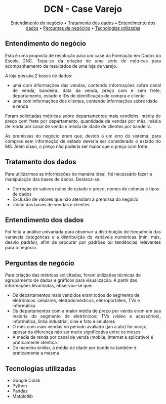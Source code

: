<h1 align="center">DCN - Case Varejo</h1>

<p align="center">
 <a href="#entendimento-do-negócio">Entendimento do negócio</a> •
 <a href="#tratamento-dos-dados">Tratamento dos dados</a> • 
 <a href="#entendimento-dos-dados">Entendimento dos dados</a> • 
 <a href="#perguntas-de-negócio">Perguntas de negócios</a> •  
 <a href="#tecnologias-utilizadas">Tecnologias utilizadas</a
</p>

## Entendimento do negócio
<p align="justify">
Esta é uma proposta de resolução para um case da Formação em Dados da Escola DNC. Trata-se da criação de uma série de métricas para acompanhamento de resultados de uma loja de varejo.


A loja possuía 2 bases de dados:
- <div align="justify"> uma com informações das vendas, contendo informações sobre canal de venda, bandeira, data da venda, preço com e sem frete, departamento, estado e IDs de identificação de compra e cliente
- uma com informações dos clientes, contendo informações sobre idade e renda

<p align="justify">
Foram solicitadas métricas sobre departamentos mais vendidos, média de preço com frete por departamento, quantidade de vendas por mês, média de renda por canal de venda e média de idade de clientes por bandeira.

<p align="justify">
As premissas do negócio eram que, devido á um erro do sistema, para compras sem informação de estado deveria ser considerado o estado do MS. Além disso, o preço não poderia ser maior que o preço com frete.

## Tratamento dos dados
Para utilizarmos as informações de maneira ideal, foi necessário fazer a manipulação das bases de dados. Destaca-se:
- Correção de valores nulos de estado e preço, nomes de colunas e tipos de dados
- Exclusão de valores que não atendiam à premissa do negócio
- União das bases de vendas e clientes

## Entendimento dos dados
<p align="justify">
Foi feita a análise univariada para observar a distribuição de frequência das variáveis categóricas e a distribuição de variáveis numéricas (mín, máx, desvio padrão), afim de procurar por padrôes ou tendências relevantes para o negócio.

## Perguntas de negócio
Para criação das métricas solicitadas, foram utilizadas técnicas de agrupamento de dados e gráficos para visualização. A partir das informações levantadas, observou-se que:
- Os departamentos mais vendidos eram todos do segmento de eletrônicos: celulares, eletrodomésticos, eletroportáteis, TVs e informática
- <div align="justify"> Os departamentos com a maior média de preço por venda eram em sua maioria do segmento de eletrônicos: TVs (vídeo e acessórios), informática, linha industrial, cine e foto e celulares
- O mês com mais vendas no período avaliado (jan a abr) foi março, apesar da diferença não ser muito significativa entre os meses
- A média de renda por canal de venda (mobile, internet e aplicativo) é praticamente idêntica
- De maneira similar, a média de idade por bandeira também é praticamente a mesma

## Tecnologias utilizadas
- Google Colab
- Python
- Pandas
- Matplotlib
